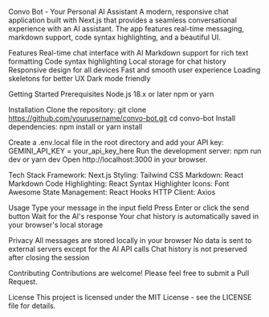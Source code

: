 Convo Bot - Your Personal AI Assistant
A modern, responsive chat application built with Next.js that provides a seamless conversational experience with an AI assistant. The app features real-time messaging, markdown support, code syntax highlighting, and a beautiful UI.

Features
Real-time chat interface with AI
Markdown support for rich text formatting
Code syntax highlighting
Local storage for chat history
Responsive design for all devices
Fast and smooth user experience
Loading skeletons for better UX
Dark mode friendly

Getting Started
Prerequisites
Node.js 18.x or later
npm or yarn

Installation
Clone the repository:
git clone https://github.com/yourusername/convo-bot.git
cd convo-bot
Install dependencies:
npm install
or
yarn install

Create a .env.local file in the root directory and add your API key:
GEMINI_API_KEY = your_api_key_here
Run the development server:
npm run dev
or
yarn dev
Open http://localhost:3000 in your browser.

Tech Stack
Framework: Next.js
Styling: Tailwind CSS
Markdown: React Markdown
Code Highlighting: React Syntax Highlighter
Icons: Font Awesome
State Management: React Hooks
HTTP Client: Axios

Usage
Type your message in the input field
Press Enter or click the send button
Wait for the AI's response
Your chat history is automatically saved in your browser's local storage

Privacy
All messages are stored locally in your browser
No data is sent to external servers except for the AI API calls
Chat history is not preserved after closing the session

Contributing
Contributions are welcome! Please feel free to submit a Pull Request.

License
This project is licensed under the MIT License - see the LICENSE file for details.

